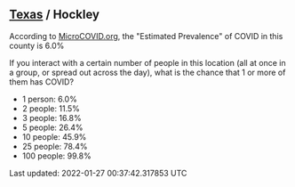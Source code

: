 
## [Texas](/united-states/texas) / Hockley

According to [MicroCOVID.org](http://microcovid.org),
the "Estimated Prevalence" of COVID in this county is 6.0%

If you interact with a certain number of people in this location
(all at once in a group, or spread out across the day), what is the chance that
1 or more of them has COVID?

- 1 person: 6.0%
- 2 people: 11.5%
- 3 people: 16.8%
- 5 people: 26.4%
- 10 people: 45.9%
- 25 people: 78.4%
- 100 people: 99.8%

Last updated: 2022-01-27 00:37:42.317853 UTC
